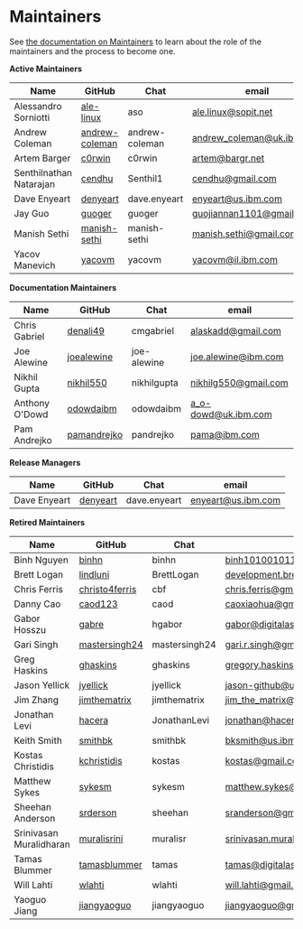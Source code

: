 Maintainers
===========

See [the documentation on Maintainers](https://hyperledger-fabric.readthedocs.io/en/latest/CONTRIBUTING.html#maintainers) to learn about the role of the maintainers and the process to become one.

**Active Maintainers**

| Name | GitHub | Chat | email
|------|--------|------|----------------------
| Alessandro Sorniotti | [ale-linux][ale-linux] | aso | <ale.linux@sopit.net>
| Andrew Coleman | [andrew-coleman][andrew-coleman] | andrew-coleman | <andrew_coleman@uk.ibm.com>
| Artem Barger | [c0rwin][c0rwin] | c0rwin | <artem@bargr.net>
| Senthilnathan Natarajan | [cendhu][cendhu] | Senthil1 | <cendhu@gmail.com>
| Dave Enyeart | [denyeart][denyeart] | dave.enyeart | <enyeart@us.ibm.com>
| Jay Guo | [guoger][guoger] | guoger | <guojiannan1101@gmail.com>
| Manish Sethi | [manish-sethi][manish-sethi] | manish-sethi | <manish.sethi@gmail.com>
| Yacov Manevich | [yacovm][yacovm] | yacovm | <yacovm@il.ibm.com>

**Documentation Maintainers**

| Name | GitHub | Chat | email
|------|--------|------|----------------------
| Chris Gabriel  | [denali49][denali49] | cmgabriel | <alaskadd@gmail.com>
| Joe Alewine | [joealewine][joealewine] | joe-alewine | <joe.alewine@ibm.com>
| Nikhil Gupta | [nikhil550][nikhil550] | nikhilgupta | <nikhilg550@gmail.com>
| Anthony O'Dowd | [odowdaibm][odowdaibm] | odowdaibm | <a_o-dowd@uk.ibm.com>
| Pam Andrejko | [pamandrejko][pamandrejko] | pandrejko | <pama@ibm.com>

**Release Managers**

| Name | GitHub | Chat | email
|------|--------|------|----------------------
| Dave Enyeart | [denyeart][denyeart] | dave.enyeart | <enyeart@us.ibm.com>

**Retired Maintainers**

| Name | GitHub | Chat | email
|------|--------|------|----------------------
| Binh Nguyen | [binhn][binhn] | binhn | <binh1010010110@gmail.com>
| Brett Logan | [lindluni][lindluni] | BrettLogan | <development.brett@gmail.com>
| Chris Ferris | [christo4ferris][christo4ferris] | cbf | <chris.ferris@gmail.com>
| Danny Cao | [caod123][caod123] | caod | <caoxiaohua@gmail.com>
| Gabor Hosszu | [gabre][gabre] | hgabor | <gabor@digitalasset.com>
| Gari Singh | [mastersingh24][mastersingh24] | mastersingh24 | <gari.r.singh@gmail.com>
| Greg Haskins | [ghaskins][ghaskins] | ghaskins | <gregory.haskins@gmail.com>
| Jason Yellick | [jyellick][jyellick] | jyellick | <jason-github@unaddressable.org>
| Jim Zhang | [jimthematrix][jimthematrix] | jimthematrix | <jim_the_matrix@hotmail.com>
| Jonathan Levi | [hacera][hacera] |JonathanLevi | <jonathan@hacera.com>
| Keith Smith | [smithbk][smithbk] | smithbk | <bksmith@us.ibm.com>
| Kostas Christidis | [kchristidis][kchristidis] | kostas | <kostas@gmail.com>
| Matthew Sykes | [sykesm][sykesm] | sykesm | <matthew.sykes@gmail.com>
| Sheehan Anderson | [srderson][srderson] | sheehan | <sranderson@gmail.com>
| Srinivasan Muralidharan | [muralisrini][muralisrini] | muralisr | <srinivasan.muralidharan99@gmail.com>
| Tamas Blummer | [tamasblummer][tamasblummer] | tamas | <tamas@digitalasset.com>
| Will Lahti | [wlahti][wlahti] | wlahti | <will.lahti@gmail.com>
| Yaoguo Jiang | [jiangyaoguo][jiangyaoguo] | jiangyaoguo | <jiangyaoguo@gmail.com>

[ale-linux]: https://github.com/ale-linux
[andrew-coleman]: https://github.com/andrew-coleman
[binhn]: https://github.com/binhn
[lindluni]: https://github.com/lindluni
[c0rwin]: https://github.com/c0rwin
[caod123]: https://github.com/caod123
[cendhu]: https://github.com/cendhu
[christo4ferris]: https://github.com/christo4ferris
[denali49]: https://github.com/denali49
[denyeart]: https://github.com/denyeart
[gabre]: https://github.com/gabre
[ghaskins]: https://github.com/ghaskins
[guoger]: https://github.com/guoger
[hacera]: https://github.com/hacera
[jiangyaoguo]: https://github.com/jiangyaoguo
[jimthematrix]: https://github.com/jimthematrix
[joealewine]: https://github.com/joealewine
[jyellick]: https://github.com/jyellick
[kchristidis]: https://github.com/kchristidis
[manish-sethi]: https://github.com/manish-sethi
[mastersingh24]: https://github.com/mastersingh24
[muralisrini]: https://github.com/muralisrini
[nikhil550]: https://github.com/nikhil550
[odowdaibm]: https://github.com/odowdaibm
[pamandrejko]: https://github.com/pamandrejko
[smithbk]: https://github.com/smithbk
[srderson]: https://github.com/srderson
[sykesm]: https://github.com/sykesm
[tamasblummer]: https://github.com/tamasblummer
[wlahti]: https://github.com/wlahti
[yacovm]: https://github.com/yacovm
